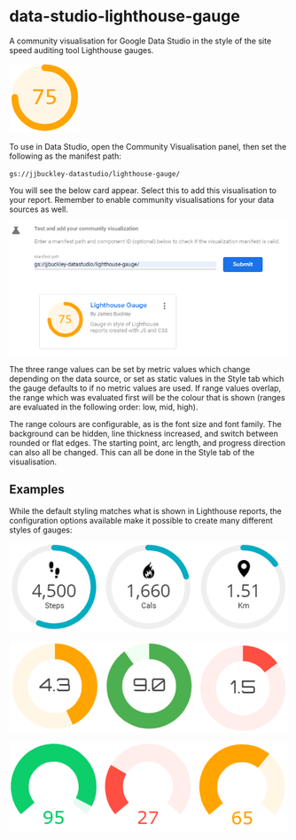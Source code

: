 # data-studio-lighthouse-gauge
 A community visualisation for Google Data Studio in the style of the site speed auditing tool Lighthouse gauges.

 ![alt text](https://raw.githubusercontent.com/JibbyJames/data-studio-lighthouse-gauge/master/cover.png "Lighthouse Gauge")

 To use in Data Studio, open the Community Visualisation panel, then set the following as the manifest path:
 
 `gs://jjbuckley-datastudio/lighthouse-gauge/`

 You will see the below card appear. Select this to add this visualisation to your report. Remember to enable community visualisations for your data sources as well.

 ![alt text](https://raw.githubusercontent.com/JibbyJames/data-studio-lighthouse-gauge/master/lh-gauge-card.png "Lighthouse Gauge")

The three range values can be set by metric values which change depending on the data source, or set as static values in the Style tab which the gauge defaults to if no metric values are used. If range values overlap, the range which was evaluated first will be the colour that is shown (ranges are evaluated in the following order: low, mid, high).

The range colours are configurable, as is the font size and font family. The background can be hidden, line thickness increased, and switch between rounded or flat edges. The starting point, arc length, and progress direction can also all be changed. This can all be done in the Style tab of the visualisation.

## Examples

While the default styling matches what is shown in Lighthouse reports, the configuration options available make it possible to create many different styles of gauges:

 ![alt text](https://raw.githubusercontent.com/JibbyJames/data-studio-lighthouse-gauge/master/example-1.png "Fitness trackers")

 ![alt text](https://raw.githubusercontent.com/JibbyJames/data-studio-lighthouse-gauge/master/example-2.png "Thick bars")

  ![alt text](https://raw.githubusercontent.com/JibbyJames/data-studio-lighthouse-gauge/master/example-3.png "Partial gauge")